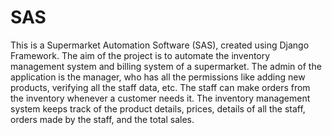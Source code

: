 # SAS
This is a Supermarket Automation Software (SAS), created using Django Framework. The aim of the project is to automate the inventory management system and billing system of a supermarket. The admin of the application is the manager, who has all the permissions like adding new products, verifying all the staff data, etc. The staff can make orders from the inventory whenever a customer needs it. The inventory management system keeps track of the product details, prices, details of all the staff, orders made by the staff, and the total sales. 
